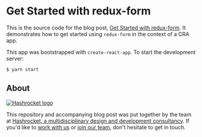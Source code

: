 # Get Started with redux-form

This is the source code for the blog post, [Get Started with redux-form](). It
demonstrates how to get started using `redux-form` in the context of a CRA
app.

This app was bootstrapped with `create-react-app`. To start the development server:

```bash
$ yarn start
```

## About

[![Hashrocket logo](https://hashrocket.com/hashrocket_logo.svg)](https://hashrocket.com)

This repository and accompanying blog post was put together by the team at
[Hashrocket, a multidisciplinary design and development
consultancy](https://hashrocket.com). If you'd like to [work with
us](https://hashrocket.com/contact-us/hire-us) or [join our
team](https://hashrocket.com/contact-us/jobs), don't hesitate to get in touch.
